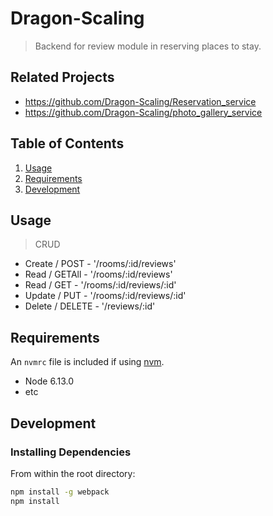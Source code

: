 # Dragon-Scaling

> Backend for review module in reserving places to stay.

## Related Projects

  - https://github.com/Dragon-Scaling/Reservation_service
  - https://github.com/Dragon-Scaling/photo_gallery_service

## Table of Contents

1. [Usage](#Usage)
1. [Requirements](#requirements)
1. [Development](#development)

## Usage

> CRUD

- Create / POST - '/rooms/:id/reviews'
- Read / GETAll - '/rooms/:id/reviews'
- Read / GET - '/rooms/:id/reviews/:id'
- Update / PUT - '/rooms/:id/reviews/:id'
- Delete / DELETE - '/reviews/:id'

## Requirements

An `nvmrc` file is included if using [nvm](https://github.com/creationix/nvm).

- Node 6.13.0
- etc

## Development

### Installing Dependencies

From within the root directory:

```sh
npm install -g webpack
npm install
```

